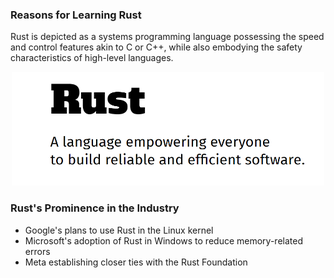 ### Reasons for Learning Rust

Rust is depicted as a systems programming language possessing the speed and control features akin to C or C++, while also embodying the safety characteristics of high-level languages.

<p align="center">
  <img width="500" src="./assets/rust.png">
</p>

### Rust's Prominence in the Industry

- Google's plans to use Rust in the Linux kernel
- Microsoft's adoption of Rust in Windows to reduce memory-related errors
- Meta establishing closer ties with the Rust Foundation
